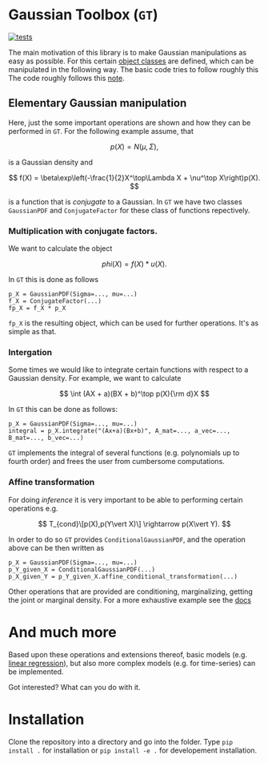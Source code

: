 # Gaussian Toolbox (`GT`)

[![tests](https://github.com//christiando/gaussian-toolbox/actions/workflows/python-app.yml/badge.svg)](https://github.com//christiando/gaussian-toolbox/actions/workflows/python-app.yml)

The main motivation of this library is to make Gaussian manipulations as easy as possible. For this certain [object classes](/docs/source/notebooks/gaussian_objects.ipynb) are defined, which can be manipulated in the following way. The basic code tries to follow roughly this The code roughly follows this [note](http://users.isy.liu.se/en/rt/schon/Publications/SchonL2011.pdf).

## Elementary Gaussian manipulation

Here, just the some important operations are shown and how they can be performed in `GT`. For the following example assume, that 

$$
p(X) = N(\mu, \Sigma),
$$

is a Gaussian density and 

$$
f(X) = \beta\exp\left(-\frac{1}{2}X^\top\Lambda X + \nu^\top X\right)p(X).
$$

is a function that is _conjugate_ to a Gaussian. In `GT` we have two classes `GaussianPDF` and `ConjugateFactor` for these class of functions repectively. 
### Multiplication with conjugate factors.

We want to calculate the object

$$
phi(X) = f(X) * u(X).
$$

In `GT` this is done as follows

```
p_X = GaussianPDF(Sigma=..., mu=...)
f_X = ConjugateFactor(...)
fp_X = f_X * p_X
```

`fp_X` is the resulting object, which can be used for further operations. It's as simple as that.
### Intergation

Some times we would like to integrate certain functions with respect to a Gaussian density. For example, we want to calculate

$$
\int (AX + a)(BX + b)^\top p(X){\rm d}X
$$

In `GT` this can be done as follows:

```
p_X = GaussianPDF(Sigma=..., mu=...)
integral = p_X.integrate("(Ax+a)(Bx+b)", A_mat=..., a_vec=..., B_mat=..., b_vec=...)
```

`GT` implements the integral of several functions (e.g. polynomials up to fourth order) and frees the user from cumbersome computations.

### Affine transformation

For doing _inference_ it is very important to be able to performing certain operations e.g. 

$$
T_{cond}\[p(X),p(Y\vert X)\] \rightarrow p(X\vert Y).
$$

In order to do so `GT` provides `ConditionalGaussianPDF`, and the operation above can be then written as

```
p_X = GaussianPDF(Sigma=..., mu=...)
p_Y_given_X = ConditionalGaussianPDF(...)
p_X_given_Y = p_Y_given_X.affine_conditional_transformation(...)
```

Other operations that are provided are conditioning, marginalizing, getting the joint or marginal density. For a more exhaustive example see the [docs](/docs/source/notebooks/affine_transforms.ipynb)

# And much more

Based upon these operations and extensions thereof, basic models (e.g. [linear regression](/docs/source/notebooks/linear_regression.ipynb)), but also more complex models (e.g. for time-series) can be implemented.

Got interested? What can you do with it.
# Installation

Clone the repository into a directory and go into the folder. Type `pip install .` for installation or `pip install -e .` for developement installation.